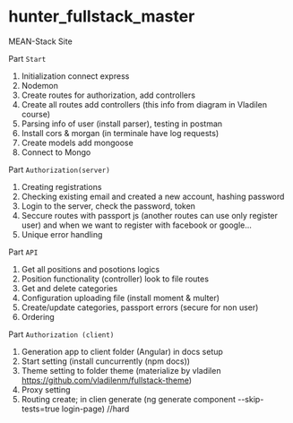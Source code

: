 # hunter_fullstack_master

MEAN-Stack Site

Part `Start`

1. Initialization connect express
2. Nodemon
3. Create routes for authorization, add controllers
4. Create all routes add controllers (this info from diagram in Vladilen course)
5. Parsing info of user (install parser), testing in postman
6. Install cors & morgan (in terminale have log requests)
7. Create models add mongoose
8. Connect to Mongo

Part `Authorization(server)`

1. Creating registrations
2. Checking existing email and created a new account, hashing password
3. Login to the server, check the password, token
4. Seccure routes with passport js (another routes can use only register user) and when we want to register with facebook or google...
5. Unique error handling

Part `API`

1. Get all positions and posotions logics
2. Position functionality (controller) look to file routes
3. Get and delete categories
4. Configuration uploading file (install moment & multer)
5. Create/update categories, passport errors (secure for non user)
6. Ordering

Part `Authorization (client)`

1. Generation app to client folder (Angular) in docs setup
2. Start setting (install cuncurrently (npm docs))
3. Theme setting to folder theme (materialize by vladilen https://github.com/vladilenm/fullstack-theme)
4. Proxy setting
5. Routing create; in clien generate (ng generate component --skip-tests=true login-page) //hard
